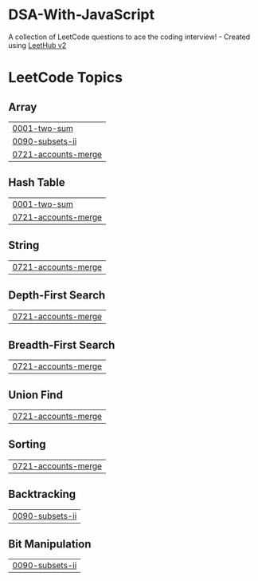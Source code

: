 # DSA-With-JavaScript
A collection of LeetCode questions to ace the coding interview! - Created using [LeetHub v2](https://github.com/arunbhardwaj/LeetHub-2.0)

<!---LeetCode Topics Start-->
# LeetCode Topics
## Array
|  |
| ------- |
| [0001-two-sum](https://github.com/sandeepatel01/DSA-With-JavaScript/tree/master/0001-two-sum) |
| [0090-subsets-ii](https://github.com/sandeepatel01/DSA-With-JavaScript/tree/master/0090-subsets-ii) |
| [0721-accounts-merge](https://github.com/sandeepatel01/DSA-With-JavaScript/tree/master/0721-accounts-merge) |
## Hash Table
|  |
| ------- |
| [0001-two-sum](https://github.com/sandeepatel01/DSA-With-JavaScript/tree/master/0001-two-sum) |
| [0721-accounts-merge](https://github.com/sandeepatel01/DSA-With-JavaScript/tree/master/0721-accounts-merge) |
## String
|  |
| ------- |
| [0721-accounts-merge](https://github.com/sandeepatel01/DSA-With-JavaScript/tree/master/0721-accounts-merge) |
## Depth-First Search
|  |
| ------- |
| [0721-accounts-merge](https://github.com/sandeepatel01/DSA-With-JavaScript/tree/master/0721-accounts-merge) |
## Breadth-First Search
|  |
| ------- |
| [0721-accounts-merge](https://github.com/sandeepatel01/DSA-With-JavaScript/tree/master/0721-accounts-merge) |
## Union Find
|  |
| ------- |
| [0721-accounts-merge](https://github.com/sandeepatel01/DSA-With-JavaScript/tree/master/0721-accounts-merge) |
## Sorting
|  |
| ------- |
| [0721-accounts-merge](https://github.com/sandeepatel01/DSA-With-JavaScript/tree/master/0721-accounts-merge) |
## Backtracking
|  |
| ------- |
| [0090-subsets-ii](https://github.com/sandeepatel01/DSA-With-JavaScript/tree/master/0090-subsets-ii) |
## Bit Manipulation
|  |
| ------- |
| [0090-subsets-ii](https://github.com/sandeepatel01/DSA-With-JavaScript/tree/master/0090-subsets-ii) |
<!---LeetCode Topics End-->